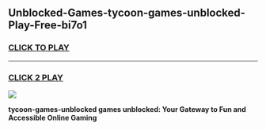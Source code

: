 
## Unblocked-Games-tycoon-games-unblocked-Play-Free-bi7o1
<h3>
<a href="https://premium76.site?title=tycoon-games-unblocked&ref=10A">CLICK TO PLAY</a></h3>
<hr>

<h3>
<a href="https://premium76.site?title=tycoon-games-unblocked&ref=10A">CLICK 2 PLAY</a>
  
</h3>

<a href="https://premium76.site?title=tycoon-games-unblocked&ref=10A"><img src="https://clearcache.store/games.png"></a>


**tycoon-games-unblocked games unblocked: Your Gateway to Fun and Accessible Online Gaming**
